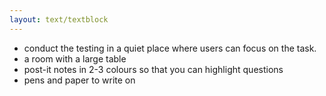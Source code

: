 ```yaml
---
layout: text/textblock
---
```

- conduct the testing in a quiet place where users can focus on the task.
- a room with a large table
- post-it notes in 2-3 colours so that you can highlight questions
- pens and paper to write on
